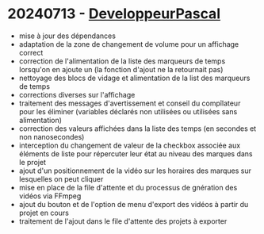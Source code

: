 # 20240713 - [DeveloppeurPascal](https://github.com/DeveloppeurPascal)

* mise à jour des dépendances
* adaptation de la zone de changement de volume pour un affichage correct
* correction de l'alimentation de la liste des marqueurs de temps lorsqu'on en ajoute un (la fonction d'ajout ne la retournait pas)
* nettoyage des blocs de vidage et alimentation de la list des marqueurs de temps
* corrections diverses sur l'affichage
* traitement des messages d'avertissement et conseil du compîlateur pour les éliminer (variables déclarés non utilisées ou utilisées sans alimentation)
* correction des valeurs affichées dans la liste des temps (en secondes et non nanosecondes)
* interception du changement de valeur de la checkbox associée aux éléments de liste pour répercuter leur état au niveau des marques dans le projet
* ajout d'un positionnement de la vidéo sur les horaires des marques sur lesquelles on peut cliquer
* mise en place de la file d'attente et du processus de gnération des vidéos via FFmpeg
* ajout du bouton et de l'option de menu d'export des vidéos à partir du projet en cours
* traitement de l'ajout dans le file d'attente des projets à exporter
